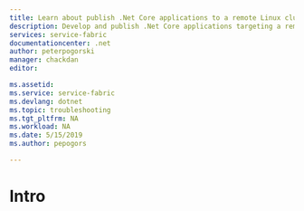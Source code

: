```yaml
---
title: Learn about publish .Net Core applications to a remote Linux cluster | Microsoft Docs
description: Develop and publish .Net Core applications targeting a remote Linux cluster from Visual Studio
services: service-fabric
documentationcenter: .net
author: peterpogorski
manager: chackdan
editor: 

ms.assetid: 
ms.service: service-fabric
ms.devlang: dotnet
ms.topic: troubleshooting
ms.tgt_pltfrm: NA
ms.workload: NA
ms.date: 5/15/2019
ms.author: pepogors

---
```

# Intro